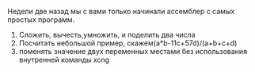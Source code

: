 Недели две назад мы с вами только начинали ассемблер с самых простых программ.
1. Сложить, вычесть,умножить, и поделить два числа
2. Посчитать небольшой пример, скажем(a*b-11c+57d)/(a+b+c+d)
3. поменять значение двух переменных местами без использования внутренней команды xcng
